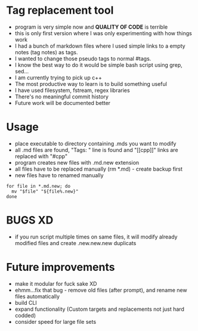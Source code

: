 # Tag replacement tool
  - program is very simple now and **QUALITY OF CODE** is terrible
  - this is only first version where I was only experimenting with how things work
  - I had a bunch of markdown files where I used simple links to a empty notes (tag notes) as tags.
  - I wanted to change those pseudo tags to normal #tags.
  - I know the best way to do it would be simple bash script using grep, sed...
  - I am currently trying to pick up c++
  - The most productive way to learn is to build something useful
  - I have used filesystem, fstream, regex libraries
  - There's no meaningful commit history
  - Future work will be documented better

# Usage
  - place executable to directory containing .mds you want to modify
  - all .md files are found, "Tags: " line is found and "[[cpp]]" links are replaced with "\#cpp"
  - program creates new files with .md.new extension
  - all files have to be replaced manually (rm *.md) - create backup first
  - new files have to renamed manually
  ```
  for file in *.md.new; do
    mv "$file" "${file%.new}"
  done
```

# BUGS XD
  - if you run script multiple times on same files, it will modify already modified files and create .new.new.new duplicats

  
# Future improvements
  - make it modular for fuck sake XD
  - ehmm...fix that bug - remove old files (after prompt), and rename new files automatically
  - build CLI
  - expand functionality (Custom targets and replacements not just hard codded)
  - consider speed for large file sets
